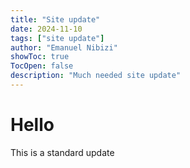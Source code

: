 ```yaml
---
title: "Site update"
date: 2024-11-10
tags: ["site update"]
author: "Emanuel Nibizi"
showToc: true
TocOpen: false
description: "Much needed site update"
---
```


# Hello
This is a standard update